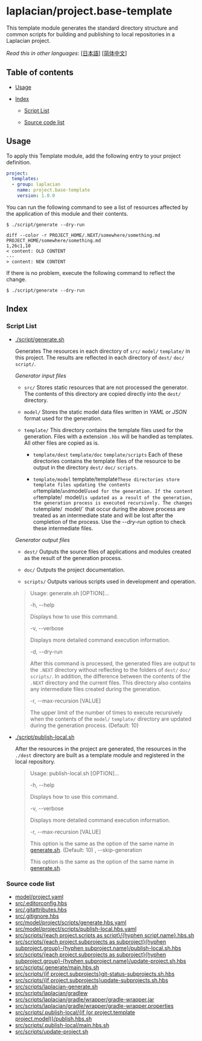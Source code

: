 <!-- @head-content@ -->
# laplacian/project.base-template

This template module generates the standard directory structure and common scripts
for building and publishing to local repositories in a Laplacian project.


*Read this in other languages*: [[日本語](README_ja.md)] [[简体中文](README_zh.md)]
<!-- @head-content@ -->

<!-- @toc@ -->
## Table of contents
- [Usage](#usage)

- [Index](#index)

  * [Script List](#script-list)

  * [Source code list](#source-code-list)



<!-- @toc@ -->

<!-- @main-content@ -->
## Usage

To apply this Template module, add the following entry to your project definition.
```yaml
project:
  templates:
  - group: laplacian
    name: project.base-template
    version: 1.0.0
```

You can run the following command to see a list of resources affected by the application of this module and their contents.
```console
$ ./script/generate --dry-run

diff --color -r PROJECT_HOME/.NEXT/somewhere/something.md PROJECT_HOME/somewhere/something.md
1,26c1,10
< content: OLD CONTENT
---
> content: NEW CONTENT
```

If there is no problem, execute the following command to reflect the change.
```console
$ ./script/generate --dry-run

```


## Index


### Script List


- [./script/generate.sh](<./scripts/generate.sh>)

  Generates The resources in each directory of `src/` `model/` `template/` in this project.
  The results are reflected in each directory of `dest/` `doc/` `script/`.

  *Generator input files*

  - `src/`
    Stores static resources that are not processed the generator.
    The contents of this directory are copied directly into the `dest/` directory.

  - `model/`
    Stores the static model data files written in *YAML* or *JSON* format used for the generation.

  - `template/`
    This directory contains the template files used for the generation.
    Files with a extension `.hbs` will be handled as templates. All other files are copied as is.

    - `template/dest` `template/doc` `template/scripts`
      Each of these directories contains the template files of the resource to be output
      in the directory `dest/` `doc/` `scripts`.

    - `template/model` template/template`
      These directories store template files updating the contents of `template/` and `model/` used for the generation.
      If the content of `template/` `model/` is updated as a result of the generation,
      the generation process is executed recursively.
      The changes to `template/` `model/` that occur during the above process are treated as an intermediate state
      and will be lost after the completion of the process.
      Use the *--dry-run* option to check these intermediate files.

  *Generator output files*

  - `dest/`
    Outputs the source files of applications and modules created as the result of
    the generation process.

  - `doc/`
    Outputs the project documentation.

  - `scripts/`
    Outputs various scripts used in development and operation.

  > Usage: generate.sh [OPTION]...
  >
  > -h, --help
  >
  >   Displays how to use this command.
  >   
  > -v, --verbose
  >
  >   Displays more detailed command execution information.
  >   
  > -d, --dry-run
  >
  >   After this command is processed, the generated files are output to the `.NEXT` directory
  >   without reflecting to the folders of `dest/` `doc/` `scripts/`.
  >   In addition, the difference between the contents of the `.NEXT` directory and the current files.
  >   This directory also contains any intermediate files created during the generation.
  >   
  > -r, --max-recursion [VALUE]
  >
  >   The upper limit of the number of times to execute recursively
  >   when the contents of the `model/` `template/` directory are updated
  >   during the generation process.
  >    (Default: 10)
- [./script/publish-local.sh](<./scripts/publish-local.sh>)

  After the resources in the project are generated,
  the resources in the `./dest` directory are built as a template module
  and registered in the local repository.

  > Usage: publish-local.sh [OPTION]...
  >
  > -h, --help
  >
  >   Displays how to use this command.
  >   
  > -v, --verbose
  >
  >   Displays more detailed command execution information.
  >   
  > -r, --max-recursion [VALUE]
  >
  >   This option is the same as the option of the same name in [generate.sh](<./scripts/generate.sh>).
  >    (Default: 10)
  > , --skip-generation
  >
  >   This option is the same as the option of the same name in [generate.sh](<./scripts/generate.sh>).
  >   
### Source code list


- [model/project.yaml](<./model/project.yaml>)
- [src/.editorconfig.hbs](<./src/.editorconfig.hbs>)
- [src/.gitattributes.hbs](<./src/.gitattributes.hbs>)
- [src/.gitignore.hbs](<./src/.gitignore.hbs>)
- [src/model/project/scripts/generate.hbs.yaml](<./src/model/project/scripts/generate.hbs.yaml>)
- [src/model/project/scripts/publish-local.hbs.yaml](<./src/model/project/scripts/publish-local.hbs.yaml>)
- [src/scripts/{each project.scripts as script}/{hyphen script.name}.hbs.sh](<./src/scripts/{each project.scripts as script}/{hyphen script.name}.hbs.sh>)
- [src/scripts/{each project.subprojects as subproject}{hyphen subproject.group}-{hyphen subproject.name}/publish-local.sh.hbs](<./src/scripts/{each project.subprojects as subproject}{hyphen subproject.group}-{hyphen subproject.name}/publish-local.sh.hbs>)
- [src/scripts/{each project.subprojects as subproject}{hyphen subproject.group}-{hyphen subproject.name}/update-project.sh.hbs](<./src/scripts/{each project.subprojects as subproject}{hyphen subproject.group}-{hyphen subproject.name}/update-project.sh.hbs>)
- [src/scripts/.generate/main.hbs.sh](<./src/scripts/.generate/main.hbs.sh>)
- [src/scripts/{if project.subprojects}git-status-subprojects.sh.hbs](<./src/scripts/{if project.subprojects}git-status-subprojects.sh.hbs>)
- [src/scripts/{if project.subprojects}update-subprojects.sh.hbs](<./src/scripts/{if project.subprojects}update-subprojects.sh.hbs>)
- [src/scripts/laplacian-generate.sh](<./src/scripts/laplacian-generate.sh>)
- [src/scripts/laplacian/gradlew](<./src/scripts/laplacian/gradlew>)
- [src/scripts/laplacian/gradle/wrapper/gradle-wrapper.jar](<./src/scripts/laplacian/gradle/wrapper/gradle-wrapper.jar>)
- [src/scripts/laplacian/gradle/wrapper/gradle-wrapper.properties](<./src/scripts/laplacian/gradle/wrapper/gradle-wrapper.properties>)
- [src/scripts/.publish-local/{if (or project.template project.model)}/publish.hbs.sh](<./src/scripts/.publish-local/{if (or project.template project.model)}/publish.hbs.sh>)
- [src/scripts/.publish-local/main.hbs.sh](<./src/scripts/.publish-local/main.hbs.sh>)
- [src/scripts/update-project.sh](<./src/scripts/update-project.sh>)


<!-- @main-content@ -->